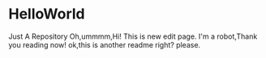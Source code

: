 # HelloWorld
Just A Repository
Oh,ummmm,Hi! This is new edit page.
I'm a robot,Thank you reading now!
ok,this is another readme right?
please.